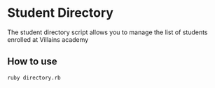 # Student Directory

The student directory script allows you to manage the list of students enrolled at Villains academy

## How to use ##

```shell
ruby directory.rb
```
